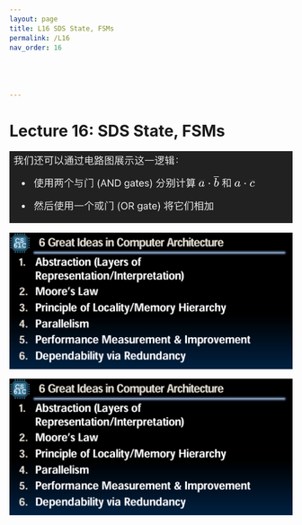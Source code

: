 ```yaml
---
layout: page
title: L16 SDS State, FSMs
permalink: /L16
nav_order: 16




---
```


# Lecture 16: SDS State, FSMs

![image-20240802160151485](../assets/image-20240802160151485.png)



![image-20240802160151485](./assets/image-20240429203333905.png)

![image-20240802160151485](../docs/assets/image-20240429203333905.png)
